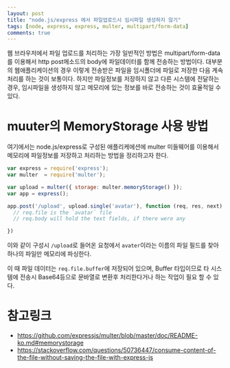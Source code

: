 ```yaml
---
layout: post
title: "node.js/express 에서 파일업로드시 임시파일 생성하지 않기"
tags: [node, express, express, multer, multipart/form-data]
comments: true
---
```


웹 브라우저에서 파일 업로드를 처리하는 가장 일반적인 방법은 multipart/form-data를 이용해서 http post메소드의 body에 파일데이터를 함께 전송하는 방법이다. 대부분의 웹애플리케이션의 경우 이렇게 전송받은 파일을 임시폴더에 파일로 저장한 다음 계속 처리를 하는 것이 보통이다. 하지만 파일정보를 저장하지 않고 다른 시스템에 전달하는 경우, 임시파일을 생성하지 않고 메모리에 있는 정보를 바로 전송하는 것이 효율적일 수 있다.

# muuter의 MemoryStorage 사용 방법

여기에서는 node.js/express로 구성된 애플리케에션에 multer 미들웨어를 이용해서 메모리에 파일정보를 저장하고 처리하는 방법을 정리하고자 한다.


```javascript
var express = require('express');
var multer  = require('multer');

var upload = multer({ storage: multer.memoryStorage() });
var app = express();

app.post('/upload', upload.single('avatar'), function (req, res, next) {
  // req.file is the `avatar` file
  // req.body will hold the text fields, if there were any

})
```

이와 같이 구성시 ```/upload```로 들어온 요청에서 ```avater```이라는 이름의 파일 필드를 찾아 하나의 파일만 메모리에 파싱한다.

이 때 파일 데이터는 ```req.file.buffer```에 저장되어 있으며, Buffer 타입이므로 타 시스템에 전송시 Base64등으로 문바열로 변환후 처리한다거나 하는 작업이 필요 할 수 있다.

# 참고링크

* https://github.com/expressjs/multer/blob/master/doc/README-ko.md#memorystorage
* https://stackoverflow.com/questions/50736447/consume-content-of-the-file-without-saving-the-file-with-express-js

